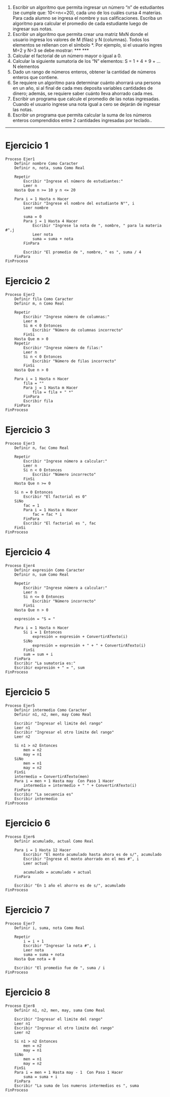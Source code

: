 1. Escribir un algoritmo que permita ingresar un número “n” de estudiantes (se cumple que: 10<=n<=20), cada uno de los cuáles cursa 4 materias. Para cada alumno se ingresa el nombre y sus calificaciones. Escriba un algoritmo para calcular el promedio de cada estudiante luego de ingresar sus notas.
2. Escribir un algoritmo que permita crear una matriz MxN donde el usuario ingresa los valores de M (filas) y N (columnas). Todos los elementos se rellenan con el símbolo *. Por ejemplo, si el usuario ingres M=2 y N=3 se debe mostrar: *** ***
3. Calcular el factorial de un número mayor o igual a 0.
4. Calcular la siguiente sumatoria de los “N” elementos: S = 1 + 4 + 9 + … N elementos
5. Dado un rango de números enteros, obtener la cantidad de números enteros que contiene.
6. Se requiere un algoritmo para determinar cuánto ahorrará una persona en un año, si al final de cada mes deposita variables cantidades de dinero; además, se requiere saber cuánto lleva ahorrado cada mes.
7. Escribir un programa que calcule el promedio de las notas ingresadas. Cuando el usuario ingrese una nota igual a cero se dejarán de ingresar las notas.
8. Escribir un programa que permita calcular la suma de los números enteros comprendidos entre 2 cantidades ingresadas por teclado..

---

# Ejercicio 1

```psc
Proceso Ejer1
	Definir nombre Como Caracter
	Definir n, nota, suma Como Real
	
	Repetir
		Escribir "Ingrese el número de estudiantes:"
		Leer n
	Hasta Que n >= 10 y n <= 20
	
	Para i = 1 Hasta n Hacer
		Escribir "Ingrese el nombre del estudiante N°", i
		Leer nombre
		
		suma = 0
		Para j = 1 Hasta 4 Hacer
			Escribir "Ingrese la nota de ", nombre, " para la materia #",j
			Leer nota
			suma = suma + nota
		FinPara
		
		Escribir "El promedio de ", nombre, " es ", suma / 4
	FinPara
FinProceso
```

# Ejercicio 2

```psc
Proceso Ejer2
	Definir fila Como Caracter
	Definir m, n Como Real
	
	Repetir
		Escribir "Ingrese número de columnas:"
		Leer m
		Si m < 0 Entonces
			Escribir "Número de columnas incorrecto"
		FinSi
	Hasta Que m > 0
	Repetir
		Escribir "Ingrese número de filas:"
		Leer n
		Si n < 0 Entonces
			Escribir "Número de filas incorrecto"
		FinSi
	Hasta Que n > 0
	
	Para i = 1 Hasta n Hacer
		fila = ""
		Para j = 1 Hasta m Hacer
			fila = fila + " *"
		FinPara
		Escribir fila
	FinPara
FinProceso
```

# Ejercicio 3

```psc
Proceso Ejer3
	Definir n, fac Como Real
	
	Repetir
		Escribir "Ingrese número a calcular:"
		Leer n
		Si n < 0 Entonces
			Escribir "Número incorrecto"
		FinSi
	Hasta Que n >= 0
	
	Si n = 0 Entonces
		Escribir "El factorial es 0"
	SiNo
		fac = 1
		Para i = 1 Hasta n Hacer
			fac = fac * i
		FinPara
		Escribir "El factorial es ", fac
	FinSi
FinProceso
```

# Ejercicio 4

```psc
Proceso Ejer4
	Definir expresión Como Caracter
	Definir n, sum Como Real
	
	Repetir
		Escribir "Ingrese número a calcular:"
		Leer n
		Si n <= 0 Entonces
			Escribir "Número incorrecto"
		FinSi
	Hasta Que n > 0
	
	expresión = "S = "
	
	Para i = 1 Hasta n Hacer
		Si i = 1 Entonces
			expresión = expresión + ConvertirATexto(i)
		SiNo
			expresión = expresión + " + " + ConvertirATexto(i)
		FinSi
		sum = sum + i
	FinPara
	Escribir "La sumatoria es:"
	Escribir expresión + " = ", sum
FinProceso
```

# Ejercicio 5

```psc
Proceso Ejer5
	Definir intermedio Como Caracter
	Definir n1, n2, men, may Como Real
	
	Escribir "Ingresar el limite del rango"
	Leer n1
	Escribir "Ingresar el otro limite del rango"
	Leer n2
	
	Si n1 > n2 Entonces
		men = n2
		may = n1
	SiNo
		men = n1
		may = n2
	FinSi
	intermedio = ConvertirATexto(men)
	Para i = men + 1 Hasta may  Con Paso 1 Hacer
		intermedio = intermedio + " " + ConvertirATexto(i)
	FinPara
	Escribir "La secuencia es"
	Escribir intermedio
FinProceso
```

# Ejercicio 6

```psc
Proceso Ejer6
	Definir acumulado, actual Como Real
	
	Para i = 1 Hasta 12 Hacer
		Escribir "El monto acumulado hasta ahora es de s/", acumulado
		Escribir "Ingrese el monto ahorrado en el mes #", i
		Leer actual
		
		acumulado = acumulado + actual
	FinPara
	
	Escribir "En 1 año el ahorro es de s/", acumulado
FinProceso
```

# Ejercicio 7

```psc
Proceso Ejer7
	Definir i, suma, nota Como Real
	
	Repetir
		i = i + 1
		Escribir "Ingresar la nota #", i
		Leer nota
		suma = suma + nota
	Hasta Que nota = 0
	
	Escribir "El promedio fue de ", suma / i
FinProceso
```

# Ejercicio 8

```psc
Proceso Ejer8
	Definir n1, n2, men, may, suma Como Real
	
	Escribir "Ingresar el limite del rango"
	Leer n1
	Escribir "Ingresar el otro limite del rango"
	Leer n2
	
	Si n1 > n2 Entonces
		men = n2
		may = n1
	SiNo
		men = n1
		may = n2
	FinSi
	Para i = men + 1 Hasta may - 1  Con Paso 1 Hacer
		suma = suma + i
	FinPara
	Escribir "La suma de los numeros intermedios es ", suma
FinProceso
```
